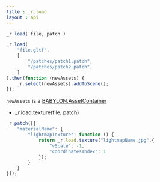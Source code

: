 ```yaml
---
title : _r.load 
layout : api
---
```


```js
_r.load( file, patch )
```

```javascript
_r.load(
    "file.gltf",
    [
        "/patches/patch1.patch",
        "/patches/patch2.patch",
    ]
).then(function (newAssets) {
    _r.select(newAssets).addToScene();
});
```

`newAssets` is a [BABYLON.AssetContainer](https://doc.babylonjs.com/api/classes/babylon.assetcontainer)

- _r.load.texture(file, patch)

```js
_r.patch([{
    "materialName": {
        "lightmapTexture": function () {
            return _r.load.texture("lightmapName.jpg",{
                "vScale": -1,
                "coordinatesIndex": 1
            });
        }
    }
}]);
```


